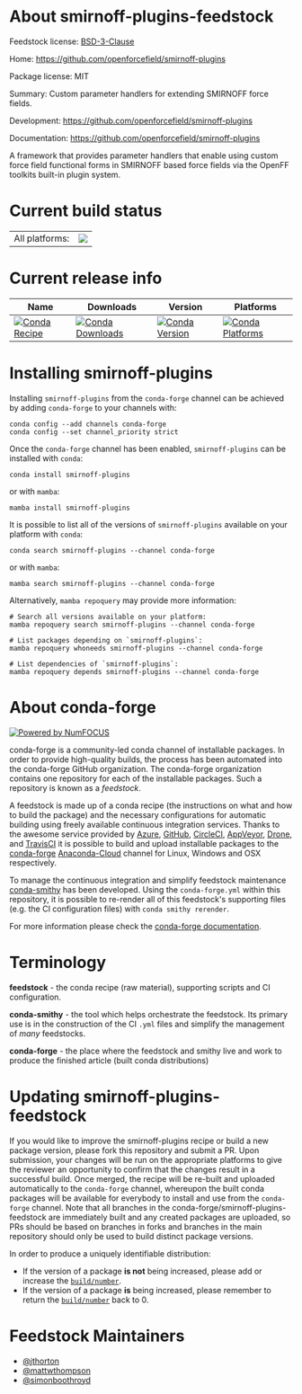 About smirnoff-plugins-feedstock
================================

Feedstock license: [BSD-3-Clause](https://github.com/conda-forge/smirnoff-plugins-feedstock/blob/main/LICENSE.txt)

Home: https://github.com/openforcefield/smirnoff-plugins

Package license: MIT

Summary: Custom parameter handlers for extending SMIRNOFF force fields.

Development: https://github.com/openforcefield/smirnoff-plugins

Documentation: https://github.com/openforcefield/smirnoff-plugins

A framework that provides parameter handlers that enable using custom force field
functional forms in SMIRNOFF based force fields via the OpenFF toolkits built-in
plugin system.


Current build status
====================


<table><tr><td>All platforms:</td>
    <td>
      <a href="https://dev.azure.com/conda-forge/feedstock-builds/_build/latest?definitionId=13707&branchName=main">
        <img src="https://dev.azure.com/conda-forge/feedstock-builds/_apis/build/status/smirnoff-plugins-feedstock?branchName=main">
      </a>
    </td>
  </tr>
</table>

Current release info
====================

| Name | Downloads | Version | Platforms |
| --- | --- | --- | --- |
| [![Conda Recipe](https://img.shields.io/badge/recipe-smirnoff--plugins-green.svg)](https://anaconda.org/conda-forge/smirnoff-plugins) | [![Conda Downloads](https://img.shields.io/conda/dn/conda-forge/smirnoff-plugins.svg)](https://anaconda.org/conda-forge/smirnoff-plugins) | [![Conda Version](https://img.shields.io/conda/vn/conda-forge/smirnoff-plugins.svg)](https://anaconda.org/conda-forge/smirnoff-plugins) | [![Conda Platforms](https://img.shields.io/conda/pn/conda-forge/smirnoff-plugins.svg)](https://anaconda.org/conda-forge/smirnoff-plugins) |

Installing smirnoff-plugins
===========================

Installing `smirnoff-plugins` from the `conda-forge` channel can be achieved by adding `conda-forge` to your channels with:

```
conda config --add channels conda-forge
conda config --set channel_priority strict
```

Once the `conda-forge` channel has been enabled, `smirnoff-plugins` can be installed with `conda`:

```
conda install smirnoff-plugins
```

or with `mamba`:

```
mamba install smirnoff-plugins
```

It is possible to list all of the versions of `smirnoff-plugins` available on your platform with `conda`:

```
conda search smirnoff-plugins --channel conda-forge
```

or with `mamba`:

```
mamba search smirnoff-plugins --channel conda-forge
```

Alternatively, `mamba repoquery` may provide more information:

```
# Search all versions available on your platform:
mamba repoquery search smirnoff-plugins --channel conda-forge

# List packages depending on `smirnoff-plugins`:
mamba repoquery whoneeds smirnoff-plugins --channel conda-forge

# List dependencies of `smirnoff-plugins`:
mamba repoquery depends smirnoff-plugins --channel conda-forge
```


About conda-forge
=================

[![Powered by
NumFOCUS](https://img.shields.io/badge/powered%20by-NumFOCUS-orange.svg?style=flat&colorA=E1523D&colorB=007D8A)](https://numfocus.org)

conda-forge is a community-led conda channel of installable packages.
In order to provide high-quality builds, the process has been automated into the
conda-forge GitHub organization. The conda-forge organization contains one repository
for each of the installable packages. Such a repository is known as a *feedstock*.

A feedstock is made up of a conda recipe (the instructions on what and how to build
the package) and the necessary configurations for automatic building using freely
available continuous integration services. Thanks to the awesome service provided by
[Azure](https://azure.microsoft.com/en-us/services/devops/), [GitHub](https://github.com/),
[CircleCI](https://circleci.com/), [AppVeyor](https://www.appveyor.com/),
[Drone](https://cloud.drone.io/welcome), and [TravisCI](https://travis-ci.com/)
it is possible to build and upload installable packages to the
[conda-forge](https://anaconda.org/conda-forge) [Anaconda-Cloud](https://anaconda.org/)
channel for Linux, Windows and OSX respectively.

To manage the continuous integration and simplify feedstock maintenance
[conda-smithy](https://github.com/conda-forge/conda-smithy) has been developed.
Using the ``conda-forge.yml`` within this repository, it is possible to re-render all of
this feedstock's supporting files (e.g. the CI configuration files) with ``conda smithy rerender``.

For more information please check the [conda-forge documentation](https://conda-forge.org/docs/).

Terminology
===========

**feedstock** - the conda recipe (raw material), supporting scripts and CI configuration.

**conda-smithy** - the tool which helps orchestrate the feedstock.
                   Its primary use is in the construction of the CI ``.yml`` files
                   and simplify the management of *many* feedstocks.

**conda-forge** - the place where the feedstock and smithy live and work to
                  produce the finished article (built conda distributions)


Updating smirnoff-plugins-feedstock
===================================

If you would like to improve the smirnoff-plugins recipe or build a new
package version, please fork this repository and submit a PR. Upon submission,
your changes will be run on the appropriate platforms to give the reviewer an
opportunity to confirm that the changes result in a successful build. Once
merged, the recipe will be re-built and uploaded automatically to the
`conda-forge` channel, whereupon the built conda packages will be available for
everybody to install and use from the `conda-forge` channel.
Note that all branches in the conda-forge/smirnoff-plugins-feedstock are
immediately built and any created packages are uploaded, so PRs should be based
on branches in forks and branches in the main repository should only be used to
build distinct package versions.

In order to produce a uniquely identifiable distribution:
 * If the version of a package **is not** being increased, please add or increase
   the [``build/number``](https://docs.conda.io/projects/conda-build/en/latest/resources/define-metadata.html#build-number-and-string).
 * If the version of a package **is** being increased, please remember to return
   the [``build/number``](https://docs.conda.io/projects/conda-build/en/latest/resources/define-metadata.html#build-number-and-string)
   back to 0.

Feedstock Maintainers
=====================

* [@jthorton](https://github.com/jthorton/)
* [@mattwthompson](https://github.com/mattwthompson/)
* [@simonboothroyd](https://github.com/simonboothroyd/)

